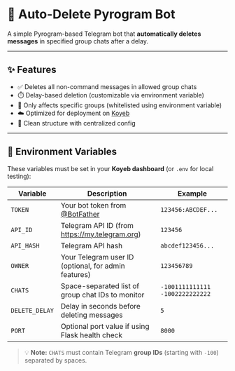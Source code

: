 # 🚀 Auto-Delete Pyrogram Bot

A simple Pyrogram-based Telegram bot that **automatically deletes messages** in specified group chats after a delay.

---

## ✨ Features

- ✅ Deletes all non-command messages in allowed group chats
- ⏱️ Delay-based deletion (customizable via environment variable)
- 🔐 Only affects specific groups (whitelisted using environment variable)
- ☁️ Optimized for deployment on [Koyeb](https://www.koyeb.com/)
- 🧩 Clean structure with centralized config

---

## 🧩 Environment Variables

These variables must be set in your **Koyeb dashboard** (or `.env` for local testing):

| Variable         | Description                                    | Example                          |
|------------------|------------------------------------------------|----------------------------------|
| `TOKEN`          | Your bot token from [@BotFather](https://t.me/BotFather) | `123456:ABCDEF...`              |
| `API_ID`         | Telegram API ID (from https://my.telegram.org) | `123456`                         |
| `API_HASH`       | Telegram API hash                              | `abcdef123456...`               |
| `OWNER`          | Your Telegram user ID (optional, for admin features) | `123456789`                    |
| `CHATS`          | Space-separated list of group chat IDs to monitor | `-1001111111111 -1002222222222` |
| `DELETE_DELAY`   | Delay in seconds before deleting messages      | `5`                              |
| `PORT`           | Optional port value if using Flask health check | `8000`                           |

> 💡 **Note:** `CHATS` must contain Telegram **group IDs** (starting with `-100`) separated by spaces.



